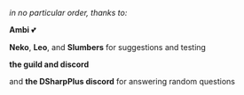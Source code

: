 *in no particular order, thanks to:*

**Ambi** 💕

**Neko**, **Leo**, and **Slumbers** for suggestions and testing

**the <Erythro> guild and discord**

and **the DSharpPlus discord** for answering random questions
